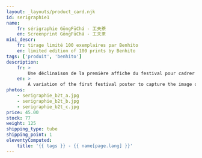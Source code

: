 ```yaml
---
layout: _layouts/product_card.njk
id: serigraphie1
name:
    fr: sérigraphie GōngFūChá - 工夫茶
    en: Screenprint GōngFūChá - 工夫茶
mini_descr:
    fr: tirage limité 100 exemplaires par Benhito
    en: limited edition of 100 prints by Benhito
tags: ['produit', 'benhito']
description: 
    fr: >
        Une déclinaison de la première affiche du festival pour cadrer l'image de notre collectif : Brut de Thé.<!-- more --> La traduction en chinois n'est pas du tout littérale, c'est un choix assumé qu'on pourrait interpréter par -l'âme du thé-. Chaque pièce est unique. Elles ont été tirées avec soin par - Estampille, le studio Delphine Chapuis à Saint-Étienne et sont contrôlées et signées par l'auteur.
    en: >
        A variation of the first festival poster to capture the image of our collective: Brut de Thé.<!-- more --> The Chinese translation is not literal at all; it is a deliberate choice that could be interpreted as "the soul of tea." Each piece is unique. They have been carefully printed by Estampille studio by Delphine Chapuis in Saint-Étienne and are checked and signed by the author.
photos:
    - serigraphie_b2t_a.jpg
    - serigraphie_b2t_b.jpg
    - serigraphie_b2t_c.jpg
price: 45.00
stock: 77
weight: 125
shipping_type: tube
shipping_point: 1
eleventyComputed:
    title: '{{ tags }} - {{ name[page.lang] }}'
---
```

